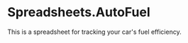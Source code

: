 Spreadsheets.AutoFuel
=====================

This is a spreadsheet for tracking your car's fuel efficiency.
